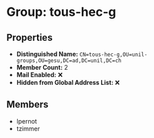 # Group: tous-hec-g

## Properties

- **Distinguished Name:** `CN=tous-hec-g,OU=unil-groups,OU=gesu,DC=ad,DC=unil,DC=ch`
- **Member Count:** 2
- **Mail Enabled:** ❌
- **Hidden from Global Address List:** ❌

## Members

- lpernot
- tzimmer
